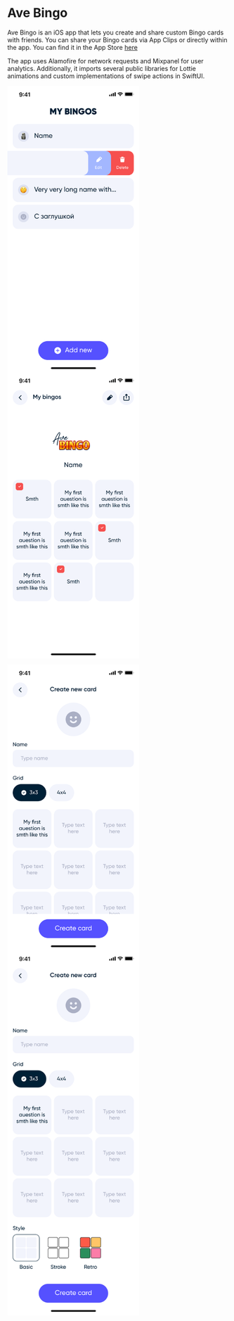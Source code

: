 # Ave Bingo

Ave Bingo is an iOS app that lets you create and share custom Bingo cards with friends. You can share your Bingo cards via App Clips or directly within the app.
You can find it in the App Store [here](https://apps.apple.com/app/ave-bingo/id6621254236)

The app uses Alamofire for network requests and Mixpanel for user analytics. Additionally, it imports several public libraries for Lottie animations and custom implementations of swipe actions in SwiftUI.

<p float="left">
  <img src="Images/history.png" align="top" width="300" />
  <img src="Images/play.png" align="top" width="300" />
</p>

<p float="left">
  <img src="Images/edit.png" align="top" width="300" />
  <img src="Images/edit_full.png" align="top" width="300" />
</p>
